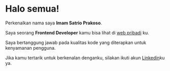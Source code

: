 # Halo semua! 

Perkenalkan nama saya **Imam Satrio Prakoso**.<br>

Saya seorang **Frontend Developer** kamu bisa lihat di [web pribadi](https://www.imsat.my.id/) ku.<br>

Saya bertanggung jawab pada kualitas kode yang diterapkan untuk kenyamanan pengguna.<br>

Jika kamu tertarik untuk berkenalan denganku, silakan ikuti akun [Linkedin](https://www.linkedin.com/in/imamsatrioprakoso/)ku ya.
